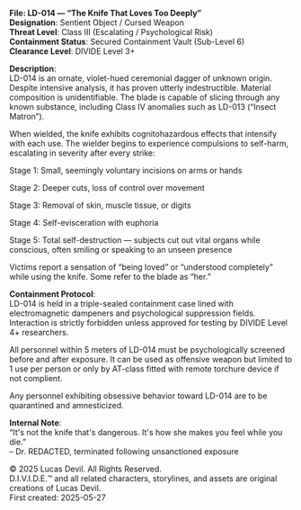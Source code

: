 **File: LD-014 — “The Knife That Loves Too Deeply”**  
**Designation**: Sentient Object / Cursed Weapon  
**Threat Level**: Class III (Escalating / Psychological Risk)  
**Containment Status**: Secured Containment Vault (Sub-Level 6)  
**Clearance Level**: DIVIDE Level 3+  





**Description**:  
LD-014 is an ornate, violet-hued ceremonial dagger of unknown origin. Despite intensive analysis, it has proven utterly indestructible. Material composition is unidentifiable. The blade is capable of slicing through any known substance, including Class IV anomalies such as LD-013 (“Insect Matron”).  

When wielded, the knife exhibits cognitohazardous effects that intensify with each use. The wielder begins to experience compulsions to self-harm, escalating in severity after every strike:  

Stage 1: Small, seemingly voluntary incisions on arms or hands  

Stage 2: Deeper cuts, loss of control over movement  

Stage 3: Removal of skin, muscle tissue, or digits  

Stage 4: Self-evisceration with euphoria  

Stage 5: Total self-destruction — subjects cut out vital organs while conscious, often smiling or speaking to an unseen presence  

Victims report a sensation of “being loved” or “understood completely” while using the knife. Some refer to the blade as “her.”  

**Containment Protocol**:  
LD-014 is held in a triple-sealed containment case lined with electromagnetic dampeners and psychological suppression fields. Interaction is strictly forbidden unless approved for testing by DIVIDE Level 4+ researchers.  

All personnel within 5 meters of LD-014 must be psychologically screened before and after exposure. It can be used as offensive weapon but limited to 1 use per person or only by AT-class fitted with remote torchure device if not complient.  

Any personnel exhibiting obsessive behavior toward LD-014 are to be quarantined and amnesticized.  

**Internal Note**:  
“It's not the knife that's dangerous. It's how she makes you feel while you die.”  
– Dr. REDACTED, terminated following unsanctioned exposure  





© 2025 Lucas Devil. All Rights Reserved.  
D.I.V.I.D.E.™ and all related characters, storylines, and assets are original creations of Lucas Devil.  
First created: 2025-05-27  
